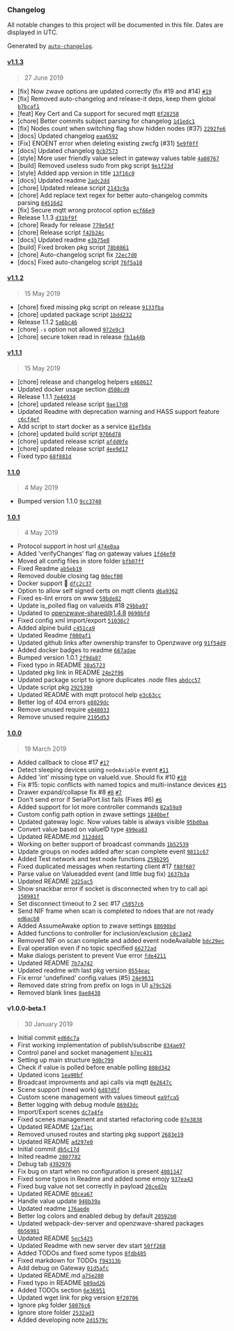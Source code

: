 ### Changelog

All notable changes to this project will be documented in this file. Dates are displayed in UTC.

Generated by [`auto-changelog`](https://github.com/CookPete/auto-changelog).

#### [v1.1.3](https://github.com/robertsLando/Zwave2Mqtt/compare/v1.1.2...v1.1.3)

> 27 June 2019

- [fix] Now zwave options are updated correctly (fix #19 and #14) [`#19`](https://github.com/robertsLando/Zwave2Mqtt/issues/19)
- [fix] Removed auto-changelog and release-it deps, keep them global [`b7bcaf1`](https://github.com/robertsLando/Zwave2Mqtt/commit/b7bcaf1680ed7c39ae2975752718b82bb86a7fe5)
- [feat] Key Cert and Ca support for secured mqtt [`8f28258`](https://github.com/robertsLando/Zwave2Mqtt/commit/8f28258ed0ef5e50e1541ee6d97e11e00406d4ec)
- [chore] Better commits subject parsing for changelog [`1d1edc1`](https://github.com/robertsLando/Zwave2Mqtt/commit/1d1edc137e63bc5a6449aab48dd0574836d1a8ee)
- [fix] Nodes count when switching flag show hidden nodes (#37) [`2292fe6`](https://github.com/robertsLando/Zwave2Mqtt/commit/2292fe6a1268b2dc92bba188d60f1a41d23f93d1)
- [docs] Updated changelog [`eaa6592`](https://github.com/robertsLando/Zwave2Mqtt/commit/eaa659212dadbdf5b418ad5fce9d96d21211c307)
- [Fix] ENOENT error when deleting existing zwcfg (#31) [`5e9f0ff`](https://github.com/robertsLando/Zwave2Mqtt/commit/5e9f0ff9fb35054370ca6082c5135ff5ede2828a)
- [docs] Updated changelog [`0cb7573`](https://github.com/robertsLando/Zwave2Mqtt/commit/0cb75731ea896f132740115c9847035422b668a5)
- [style] More user friendly value select in gateway values table [`4a08767`](https://github.com/robertsLando/Zwave2Mqtt/commit/4a087674462353be9f28642855ac4be7107560db)
- [build] Removed useless sudo from pkg script [`9e1f23d`](https://github.com/robertsLando/Zwave2Mqtt/commit/9e1f23dc61e88b5e6a1c7066cf374eb3f8f25ade)
- [style] Added app version in title [`13f16c0`](https://github.com/robertsLando/Zwave2Mqtt/commit/13f16c0d8bd37bd187af1089011b8905fec403c0)
- [docs] Updated readme [`2adc2dd`](https://github.com/robertsLando/Zwave2Mqtt/commit/2adc2dd6eebcfa292817fada90afa115a240ab1e)
- [chore] Updated release script [`2143c9a`](https://github.com/robertsLando/Zwave2Mqtt/commit/2143c9a7f5eb1c705d34e24bafcf51dd9fb7eb03)
- [chore] Add replace text regex for better auto-changelog commits parsing [`84516d2`](https://github.com/robertsLando/Zwave2Mqtt/commit/84516d2b7b9d4496e55468693d9fa6047a5e6710)
- [fix] Secure mqtt wrong protocol option [`ecf66e9`](https://github.com/robertsLando/Zwave2Mqtt/commit/ecf66e9b343a5985ce87f732591f1f663a105cf6)
- Release 1.1.3 [`d31bf9f`](https://github.com/robertsLando/Zwave2Mqtt/commit/d31bf9fca31729b975b29d43f6ed6a8174996a91)
- [chore] Ready for release [`779e54f`](https://github.com/robertsLando/Zwave2Mqtt/commit/779e54f1b9f9c6ebc3ef4256ce2f9fec3a6a5342)
- [chore] Release script [`f42b24c`](https://github.com/robertsLando/Zwave2Mqtt/commit/f42b24c9bc24c7a1bf2f9b0ed71e21a8b42dd605)
- [docs] Updated readme [`e3b75e8`](https://github.com/robertsLando/Zwave2Mqtt/commit/e3b75e8b979f8e80c26a6f1a24614b44bb1c2f4f)
- [build] Fixed broken pkg script [`78b0861`](https://github.com/robertsLando/Zwave2Mqtt/commit/78b0861fc9efd8b50945e84e2c4d77e26dc293e4)
- [chore] Auto-changelog script fix [`72ec7d0`](https://github.com/robertsLando/Zwave2Mqtt/commit/72ec7d05aec01e3acbf6ca5ba613fdfd6239c40a)
- [docs] Fixed auto-changelog script [`76f5a18`](https://github.com/robertsLando/Zwave2Mqtt/commit/76f5a18577876cad69520edf82899e361e47fdab)

#### [v1.1.2](https://github.com/robertsLando/Zwave2Mqtt/compare/v1.1.1...v1.1.2)

> 15 May 2019

- [chore] fixed missing pkg script on release [`9133fba`](https://github.com/robertsLando/Zwave2Mqtt/commit/9133fbaba0d8540c71083dcdf9f0d184eba708c4)
- [chore] updated package script [`1bdd232`](https://github.com/robertsLando/Zwave2Mqtt/commit/1bdd2326e03650f4cbae36681de9e0fe193439ab)
- Release 1.1.2 [`5a6bc46`](https://github.com/robertsLando/Zwave2Mqtt/commit/5a6bc4636412d210d0d000f59322295aa7c8e690)
- [chore] `-s` option not allowed [`972e9c3`](https://github.com/robertsLando/Zwave2Mqtt/commit/972e9c39cc5c5cdc6b422785a031a3191dde3113)
- [chore] secure token read in release [`fb1a44b`](https://github.com/robertsLando/Zwave2Mqtt/commit/fb1a44b0d8f4e0ae4d4ba8affde0a1ea7e321d3c)

#### [v1.1.1](https://github.com/robertsLando/Zwave2Mqtt/compare/1.1.0...v1.1.1)

> 15 May 2019

- [chore] release and changelog helpers [`e460617`](https://github.com/robertsLando/Zwave2Mqtt/commit/e460617f2bb516c5c2511d2e10d54be464ad9242)
- Updated docker usage section [`d508cd9`](https://github.com/robertsLando/Zwave2Mqtt/commit/d508cd9561d6f29696066d80d423c9526887411c)
- Release 1.1.1 [`7e44934`](https://github.com/robertsLando/Zwave2Mqtt/commit/7e44934fd0ce995a6ac9f83eee1f0a651cc865af)
- [chore] updated release script [`9ae17d8`](https://github.com/robertsLando/Zwave2Mqtt/commit/9ae17d8050cc6887d997fb68aabf7e578b9220e5)
- Updated Readme with deprecation warning and HASS support feature [`c6cf4ef`](https://github.com/robertsLando/Zwave2Mqtt/commit/c6cf4ef80c66a63e07c83c72ab642ddf1f4c2160)
- Add script to start docker as a service [`81efb0a`](https://github.com/robertsLando/Zwave2Mqtt/commit/81efb0a2036b3161934b74ca5786bb56c511be64)
- [chore] updated build script [`9766d78`](https://github.com/robertsLando/Zwave2Mqtt/commit/9766d78d88fbca31762c3cb844dc3cfff0ff1b92)
- [chore] updated release script [`afdd0fe`](https://github.com/robertsLando/Zwave2Mqtt/commit/afdd0fea57fa0a1b7b0142d3b0b4b2fa623b54a6)
- [chore] updated release script [`4ee9d17`](https://github.com/robertsLando/Zwave2Mqtt/commit/4ee9d1794b88963790dfc39c01d820aefbaee8a3)
- Fixed typo [`68f881d`](https://github.com/robertsLando/Zwave2Mqtt/commit/68f881d0e9f5cbf977d93664798d1d05c1a404c9)

#### [1.1.0](https://github.com/robertsLando/Zwave2Mqtt/compare/1.0.1...1.1.0)

> 4 May 2019

- Bumped version 1.1.0 [`9cc3740`](https://github.com/robertsLando/Zwave2Mqtt/commit/9cc3740740b57f1e896139b5ffdb25be7576ad58)

#### [1.0.1](https://github.com/robertsLando/Zwave2Mqtt/compare/1.0.0...1.0.1)

> 4 May 2019

- Protocol support in host url [`474e0aa`](https://github.com/robertsLando/Zwave2Mqtt/commit/474e0aa9a87d067c52824554e4363949dfa4bdb2)
- Added 'verifyChanges' flag on gateway values [`1fd4ef0`](https://github.com/robertsLando/Zwave2Mqtt/commit/1fd4ef03f410ed162610ef4afc8515b6c8577b05)
- Moved all config files in store folder [`bfb07ff`](https://github.com/robertsLando/Zwave2Mqtt/commit/bfb07ff57f27daa2e35267cf16907bea8be3b135)
- Fixed Readme [`ab5eb19`](https://github.com/robertsLando/Zwave2Mqtt/commit/ab5eb19be8b2a0f745a6f23761d8f9ff492f2239)
- Removed  double closing tag [`0decf00`](https://github.com/robertsLando/Zwave2Mqtt/commit/0decf00634e3918cdfaa0be9061947926c64dc3a)
- Docker support :tada: [`dfc2c37`](https://github.com/robertsLando/Zwave2Mqtt/commit/dfc2c3713cf5677006eff5469c54cf6b61bba3c5)
- Option to allow self signed certs on mqtt clients [`d6a9362`](https://github.com/robertsLando/Zwave2Mqtt/commit/d6a93623647550d88ac89805f503b89ad69c4ca2)
- Fixed es-lint errors on www [`59bde82`](https://github.com/robertsLando/Zwave2Mqtt/commit/59bde82bd05a7260c8a1147e3b188c06530c6480)
- Update is_polled flag on valueids #18 [`29bba97`](https://github.com/robertsLando/Zwave2Mqtt/commit/29bba9716a3ddc05ae793a50e4a45a3b081d5c8f)
- Updated to openzwave-shared@1.4.8 [`0690bfd`](https://github.com/robertsLando/Zwave2Mqtt/commit/0690bfdea9c8d41b02b393bed84c57c62ed0cf1b)
- Fixed config xml import/export [`51038c7`](https://github.com/robertsLando/Zwave2Mqtt/commit/51038c7edf3fac0d5ab1a5ad7662ff4abacc1903)
- Added alpine build [`c451ca9`](https://github.com/robertsLando/Zwave2Mqtt/commit/c451ca95c8dfb38cb94cc3862843c1dfb9fc62e0)
- Updated Readme [`f000af1`](https://github.com/robertsLando/Zwave2Mqtt/commit/f000af17a455cd78ef8985d3f8e051904457401e)
- Updated github links after ownership transfer to Openzwave org [`91f54d9`](https://github.com/robertsLando/Zwave2Mqtt/commit/91f54d9715ae436920fdfbe8054432f27f4125b9)
- Added docker badges to readme [`667adae`](https://github.com/robertsLando/Zwave2Mqtt/commit/667adae2e1e8db4233e54c08d911e28454f77500)
- Bumped version 1.0.1 [`2f9da87`](https://github.com/robertsLando/Zwave2Mqtt/commit/2f9da876ff148aa5be5dece76a1cac0115dd0c54)
- Fixed typo in README [`30a5723`](https://github.com/robertsLando/Zwave2Mqtt/commit/30a5723b5bd96e307a40187b4b700421e3279383)
- Updated pkg link in README [`24e2f96`](https://github.com/robertsLando/Zwave2Mqtt/commit/24e2f96bcd883e94cf1958ff427d5a31bdd1a989)
- Updated package script to ignore duplicates .node files [`abdcc57`](https://github.com/robertsLando/Zwave2Mqtt/commit/abdcc57f484396304e77329f7bc1b95d3db333f9)
- Update script pkg [`2925390`](https://github.com/robertsLando/Zwave2Mqtt/commit/2925390dfac6d2d9f7b5e759835c4f031cbc49c3)
- Updated README with mqtt protocol help [`e3c63cc`](https://github.com/robertsLando/Zwave2Mqtt/commit/e3c63ccb10365667320561f17b699585e25d68ac)
- Better log of 404 errors [`e8029dc`](https://github.com/robertsLando/Zwave2Mqtt/commit/e8029dc38c6cbab98b6ea60259217584db6586e9)
- Remove unused require [`e048033`](https://github.com/robertsLando/Zwave2Mqtt/commit/e048033c7b08f7272ed426a82576f2b2e6cfd43b)
- Remove unused require [`2195d53`](https://github.com/robertsLando/Zwave2Mqtt/commit/2195d53146ae96d86892a1343f7532a4d411b393)

#### [1.0.0](https://github.com/robertsLando/Zwave2Mqtt/compare/v1.0.0-beta.1...1.0.0)

> 19 March 2019

- Added callback to close #17 [`#17`](https://github.com/robertsLando/Zwave2Mqtt/issues/17)
- Detect sleeping devices using `nodeAviable` event [`#11`](https://github.com/robertsLando/Zwave2Mqtt/issues/11)
- Added 'int' missing type on valueId.vue. Should fix #10 [`#10`](https://github.com/robertsLando/Zwave2Mqtt/issues/10)
- Fix #15: topic conflicts with named topics and multi-instance devices [`#15`](https://github.com/robertsLando/Zwave2Mqtt/issues/15)
- Drawer expand/collapse fix #8 [`#8`](https://github.com/robertsLando/Zwave2Mqtt/issues/8) [`#7`](https://github.com/robertsLando/Zwave2Mqtt/issues/7)
- Don't send error if SerialPort.list fails (Fixes #6) [`#6`](https://github.com/robertsLando/Zwave2Mqtt/issues/6)
- Added support for lot more controller commands [`82a59a9`](https://github.com/robertsLando/Zwave2Mqtt/commit/82a59a9d1c98c5072ea80752a6c9d0ed36957522)
- Custom config path option in zwave settings [`1840bef`](https://github.com/robertsLando/Zwave2Mqtt/commit/1840bef82ae786fd2adf6becb99619950cb5e356)
- Updated gateway logic. Now values table is always visible [`95bd0aa`](https://github.com/robertsLando/Zwave2Mqtt/commit/95bd0aaaeb0e2146ab82b7d9f57c3e85c14594e2)
- Convert value based on valueID type [`499ea83`](https://github.com/robertsLando/Zwave2Mqtt/commit/499ea83a286b5d8e09fed1cec9d5519ae1bbca61)
- Updated README.md [`312ddd1`](https://github.com/robertsLando/Zwave2Mqtt/commit/312ddd1860afad0814c6d885f1e6fe65318be9ee)
- Working on better support of broadcast commands [`1b52539`](https://github.com/robertsLando/Zwave2Mqtt/commit/1b525399a48a020ab580f3edb83abcb76a3a6fa9)
- Update groups on nodes added after scan complete event [`9811c67`](https://github.com/robertsLando/Zwave2Mqtt/commit/9811c674eb5ca7321941d2a4a11bc66ac8413af6)
- Added Test network and test node functions [`259b295`](https://github.com/robertsLando/Zwave2Mqtt/commit/259b2953dc5d0ebeff4beeb58862b3f2e125d5cb)
- Fixed duplicated messages when restarting client #17 [`f88f607`](https://github.com/robertsLando/Zwave2Mqtt/commit/f88f60773025ceb9d5891fa3a7c35906c44d9387)
- Parse value on Valueadded event (and little bug fix) [`1637b3a`](https://github.com/robertsLando/Zwave2Mqtt/commit/1637b3af46e75cd778a6b15b6a0d5deeda8202e9)
- Updated README [`2d25ac5`](https://github.com/robertsLando/Zwave2Mqtt/commit/2d25ac5ea9be155a1c3df616ac6d741ae5adbd6d)
- Show snackbar error if socket is disconnected when try to call api [`150981f`](https://github.com/robertsLando/Zwave2Mqtt/commit/150981facee262606ad5e1fefc14d5b0c1244361)
- Set disconnect timeout to 2 sec #17 [`c5057c6`](https://github.com/robertsLando/Zwave2Mqtt/commit/c5057c601d5b653f967bb0bf67a6217decae46a6)
- Send NIF frame when scan is completed to ndoes that are not ready [`ed6acb0`](https://github.com/robertsLando/Zwave2Mqtt/commit/ed6acb0929dde014d821fbcca32916e1677ae384)
- Added AssumeAwake option to zwave settings [`88698bd`](https://github.com/robertsLando/Zwave2Mqtt/commit/88698bdc1d7f77c7d8d256b829b69c85f1b2b58c)
- Added functions to controller for inclusion/exclusion [`c8c3ae2`](https://github.com/robertsLando/Zwave2Mqtt/commit/c8c3ae28a6fec0b35fee85900a74e54d0fa5d1b7)
- Removed NIF on scan complete and added event nodeAvailable [`bdc29ec`](https://github.com/robertsLando/Zwave2Mqtt/commit/bdc29ecb218476819556154393fc662432b73861)
- Eval operation even if no topic specified [`66272ad`](https://github.com/robertsLando/Zwave2Mqtt/commit/66272ad2664706480ebd7766693b784d71b776a7)
- Make dialogs peristent to prevent Vue error [`fde4211`](https://github.com/robertsLando/Zwave2Mqtt/commit/fde421176379400013ea1c920fb4e8cce8b46308)
- Updated README [`7b7a742`](https://github.com/robertsLando/Zwave2Mqtt/commit/7b7a7423f7ed60ff6199b4c3f6bbc157d50a1ea2)
- Updated readme with last pkg version [`0554eac`](https://github.com/robertsLando/Zwave2Mqtt/commit/0554eac8d86d602bff28ae8b3ba83786cb6a96a0)
- Fix error 'undefined' config.values (#5) [`24e9631`](https://github.com/robertsLando/Zwave2Mqtt/commit/24e963184dca9be1bce56323aaa6b52565da7a40)
- Removed date string from prefix on logs in UI [`a79c526`](https://github.com/robertsLando/Zwave2Mqtt/commit/a79c526f9fe3abe43a3759b8ef37ee170e8d3fe3)
- Removed blank lines [`8ae8438`](https://github.com/robertsLando/Zwave2Mqtt/commit/8ae84389261ef6ab461135ef9948e253f421001f)

#### v1.0.0-beta.1

> 30 January 2019

- Initial commit [`ed66c7a`](https://github.com/robertsLando/Zwave2Mqtt/commit/ed66c7a638c09b588c86332c32342ee9235dcf41)
- First working implementation of publish/subscribe [`834ae97`](https://github.com/robertsLando/Zwave2Mqtt/commit/834ae979cd0bc38b82766c3c5590630bdb4be20b)
- Control panel and socket management [`b7ec431`](https://github.com/robertsLando/Zwave2Mqtt/commit/b7ec4311d5e7db291636f4cd804ebd88921dec9d)
- Setting up main structure [`9d0c799`](https://github.com/robertsLando/Zwave2Mqtt/commit/9d0c79981e47d1999160b821632c9c9ff5924801)
- Check if value is polled before enable polling [`808d342`](https://github.com/robertsLando/Zwave2Mqtt/commit/808d3427fd23493cc6cd87ba583567352411f150)
- Updated icons [`1ea90bf`](https://github.com/robertsLando/Zwave2Mqtt/commit/1ea90bf1f760bb54d8506ec1e30e8bd1241cb477)
- Broadcast improvments and api calls via mqtt [`0e2647c`](https://github.com/robertsLando/Zwave2Mqtt/commit/0e2647cdb49823a6ce4afe3258cbc6f2eb96e75d)
- Scene support (need work) [`6d87d5f`](https://github.com/robertsLando/Zwave2Mqtt/commit/6d87d5f30d7eebcb3373f38db47c3864f2353365)
- Custom scene management with values timeout [`ea9fca5`](https://github.com/robertsLando/Zwave2Mqtt/commit/ea9fca5a24c88898c83e03da308c57dec1948561)
- Better logging with debug module [`869d3dc`](https://github.com/robertsLando/Zwave2Mqtt/commit/869d3dcbe4378fac27da86851926148d638bc56c)
- Import/Export scenes [`dc7a4fe`](https://github.com/robertsLando/Zwave2Mqtt/commit/dc7a4fe6018184a6748855e5d8334883e02c1962)
- Fixed scenes management and started refactoring code [`07e3838`](https://github.com/robertsLando/Zwave2Mqtt/commit/07e383817e1506baf42e51adf35db2e42891a61d)
- Updated README [`12af1ac`](https://github.com/robertsLando/Zwave2Mqtt/commit/12af1ac6811ff2030c89048654b52aca4f3d2994)
- Removed unused routes and starting pkg support [`2683e19`](https://github.com/robertsLando/Zwave2Mqtt/commit/2683e196c81702591c266dd21cbc32b7c29a3afe)
- Updated README [`ad297e0`](https://github.com/robertsLando/Zwave2Mqtt/commit/ad297e0597042a348b6bd1a9275e3b0c5eea7fb5)
- Initial commit [`db5c17d`](https://github.com/robertsLando/Zwave2Mqtt/commit/db5c17d542f717211172b3cc7011bdf5f5837fc0)
- Inited readme [`2807782`](https://github.com/robertsLando/Zwave2Mqtt/commit/2807782131900ee23f9f7ecd562126edcae4c625)
- Debug tab [`4392976`](https://github.com/robertsLando/Zwave2Mqtt/commit/4392976ac13b4ffadce2058398f5a6af40850e4c)
- Fix bug on start when no configuration is present [`4081147`](https://github.com/robertsLando/Zwave2Mqtt/commit/40811470c521836064d945837a97c14e68616daf)
- Fixed some typos in Readme and added some emojy [`937ea43`](https://github.com/robertsLando/Zwave2Mqtt/commit/937ea43f80d5dcd93ed57cf33dea3545cd0e6f3d)
- Fixed bug value not set correctly in payload [`20ced2e`](https://github.com/robertsLando/Zwave2Mqtt/commit/20ced2e6b8fa746d1f6aed3f12c287e782841580)
- Updated README [`00cea67`](https://github.com/robertsLando/Zwave2Mqtt/commit/00cea672d8705aa131011781546a3fe9700c760a)
- Handle value update [`948b39a`](https://github.com/robertsLando/Zwave2Mqtt/commit/948b39a1d781de7a84376eb650a5261dc4d4659c)
- Updated readme [`176aede`](https://github.com/robertsLando/Zwave2Mqtt/commit/176aede2219546b7bdbf21280323d57fd2c8308b)
- Better log colors and enabled debug by default [`20592b0`](https://github.com/robertsLando/Zwave2Mqtt/commit/20592b09181841fc36b2251647cebb62a57e4f1b)
- Updated webpack-dev-server and openzwave-shared packages [`0b56981`](https://github.com/robertsLando/Zwave2Mqtt/commit/0b56981bf30856db759a92ff106f67b4c252f1df)
- Updated README [`5ec5425`](https://github.com/robertsLando/Zwave2Mqtt/commit/5ec54253e4042d61f2a901140b1deffd5648948b)
- Updated Readme with new server dev start [`50ff268`](https://github.com/robertsLando/Zwave2Mqtt/commit/50ff2680948cb34460c49c4e5bae9a7c80d6cdaa)
- Added TODOs and fixed some typos [`8fdb485`](https://github.com/robertsLando/Zwave2Mqtt/commit/8fdb4859b203810f89463a2ac2e62ea2114c5fa3)
- Fixed markdown for TODOs [`f94313b`](https://github.com/robertsLando/Zwave2Mqtt/commit/f94313bf075b92460bb0011d2229f2cdfe806d56)
- Add debug on Gateway [`01d5afc`](https://github.com/robertsLando/Zwave2Mqtt/commit/01d5afce785305f3b9b553bdc89feed6fffa03b0)
- Updated README.md [`a75e280`](https://github.com/robertsLando/Zwave2Mqtt/commit/a75e280b88e7551395d68c5b87b33cb1fa0a18a4)
- Fixed typo in README [`b09ad26`](https://github.com/robertsLando/Zwave2Mqtt/commit/b09ad260d47a963c5be43258ecf40f33bfba9be5)
- Added TODOs section [`6e36951`](https://github.com/robertsLando/Zwave2Mqtt/commit/6e36951d239f73c7a55854eaaf2cc14ca1f37656)
- Updated wget link for pkg version [`8f20706`](https://github.com/robertsLando/Zwave2Mqtt/commit/8f20706cfee7d2f6cb7b7d00b44a3e5ac0d48c9d)
- Ignore pkg folder [`58076c6`](https://github.com/robertsLando/Zwave2Mqtt/commit/58076c66875ea0ea4d3d6ec7d1c199cb86ec393a)
- Ignore store folder [`2532ad3`](https://github.com/robertsLando/Zwave2Mqtt/commit/2532ad3e21f4dff6bab1ce3ec1190e478af06d59)
- Added developing note [`2d1579c`](https://github.com/robertsLando/Zwave2Mqtt/commit/2d1579c628eda49a0a29d8ff8a6d068687fd3b50)
